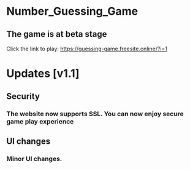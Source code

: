 # Number_Guessing_Game
## The game is at **beta** stage
Click the link to play: https://guessing-game.freesite.online/?i=1
# Updates [v1.1]
## Security
### The website now supports SSL. You can now enjoy secure game play experience
## UI changes
### Minor UI changes.
